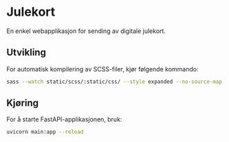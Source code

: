 # Julekort

En enkel webapplikasjon for sending av digitale julekort.

## Utvikling

For automatisk kompilering av SCSS-filer, kjør følgende kommando:

```bash
sass --watch static/scss/:static/css/ --style expanded --no-source-map
```

## Kjøring

For å starte FastAPI-applikasjonen, bruk:

```bash
uvicorn main:app --reload
```
